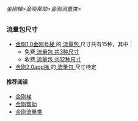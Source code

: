 ###### 金刚梯>金刚帮助>金刚流量类>
### 流量包尺寸

- [ 金刚1.0金刚号梯 ](https://github.com/a2zitpro/web/blob/master/kkproducts1.0.md)的[ 流量包 ](https://github.com/a2zitpro/web/blob/master/kkdatatrafficpackage.md)尺寸共有15种，其中：
  - 免费[ 流量包 ](https://github.com/a2zitpro/web/blob/master/kkdatatrafficpackage.md)[ 共3种尺寸 ](https://github.com/a2zitpro/web/blob/master/kkdatatrafficfree.md)
  - 收费[ 流量包 ](https://github.com/a2zitpro/web/blob/master/kkdatatrafficpackage.md)[ 共12种尺寸 ](https://github.com/a2zitpro/web/blob/master/kkpriceofkkvpn1.0.md)
- [ 金刚2.0app梯 ](https://github.com/a2zitpro/web/blob/master/kkproducts2.0.md)的[ 流量包 ](https://github.com/a2zitpro/web/blob/master/kkdatatrafficpackage.md)尺寸待定

#### 推荐阅读
- [金刚梯](https://github.com/a2zitpro/web/blob/master/dlb.md)
- [金刚帮助](https://github.com/a2zitpro/web/blob/master/list_helpkkvpn.md)
- [金刚流量类](https://github.com/a2zitpro/web/blob/master/list_kkdatatraffic.md)


